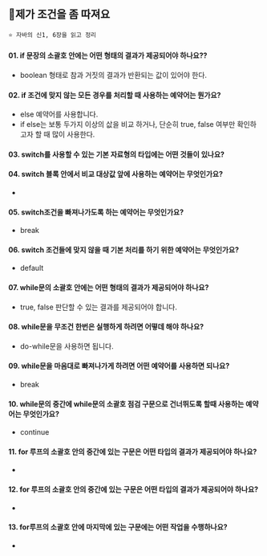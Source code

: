 ## 📍제가 조건을 좀 따져요 
    ⭐️ 자바의 신1, 6장을 읽고 정리

#### 01. if 문장의 소괄호 안에는 어떤 형태의 결과가 제공되어야 하나요??
- boolean 형태로 참과 거짓의 결과가 반환되는 값이 있어야 한다.

#### 02. if 조건에 맞지 않는 모든 경우를 처리할 때 사용하는 예약어는 뭔가요?
- else 예약어를 사용합니다.
- if else는 보통 두가지 이상의 삾을 비교 하거나, 단순히 true, false 여부만 확인하고자 할 때 많이 사용한다.

#### 03. switch를 사용할 수 있는 기본 자료형의 타입에는 어떤 것들이 있나요?

#### 04. switch 블록 안에서 비교 대상값 앞에 사용하는 예약어는 무엇인가요? 
- 

#### 05. switch조건을 빠져나가도록 하는 예약어는 무엇인가요?
- break

#### 06. switch 조건들에 맞지 않을 때 기본 처리를 하기 위한 예약어는 무엇인가요?
- default

#### 07. while문의 소괄호 안에는 어떤 형태의 결과가 제공되어야 하나요?
- true, false 판단할 수 있는 결과를 제공되어야 합니다.

#### 08. while문을 무조건 한번은 실행하게 하려면 어떻데 해야 하나요?
- do-while문을 사용하면 됩니다.

#### 09. while문을 마음대로 빠져나가게 하려면 어떤 예약어를 사용하면 되나요?
- break

#### 10. while문의 중간에 while문의 소괄호 점검 구문으로 건너뛰도록 할때 사용하는 예약어는 무엇인가요?
- continue

#### 11. for 루프의 소괄호 안의 중간에 있는 구문은 어떤 타입의 결과가 제공되어야 하나요?
- 

#### 12. for 루프의 소괄호 안의 중간에 있는 구문은 어떤 타입의 결과가 제공되어야 하나요?
-

#### 13. for루프의 소괄호 안에 마지막에 있는 구문에는 어떤 작업을 수행하나요?
-
